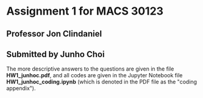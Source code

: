 # Assignment 1 for MACS 30123
## Professor Jon Clindaniel
## Submitted by Junho Choi

The more descriptive answers to the questions are given in the file __HW1_junhoc.pdf__, and all codes are given in the Jupyter Notebook file __HW1_junhoc_coding.ipynb__ (which is denoted in the PDF file as the "coding appendix").
